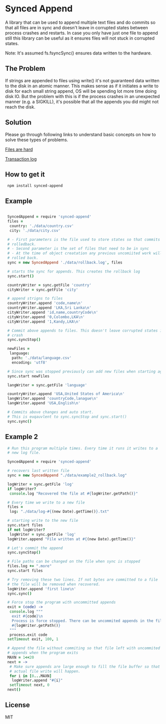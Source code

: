 # Synced Append

A library that can be used to append multiple text files and do commits so that all files are in sync and doesn't leave in corrupted states between process crashes and restarts. In case you only
have just one file to append still this library can be useful as it ensures files will not stuck
in corrupted states.

Note: It's assumed fs.fsyncSync() ensures data written to the hardware.

## The Problem

If strings are appended to files using write() it's not guaranteed data written
to the disk in an atomic manner. This makes sense as if it initiates a write to disk for
each small string append, OS will be spending lot more time doing disk IO. But the problem with
this is if the process crashes in an unexpected manner (e.g. a SIGKILL), it's possible that
all the appends you did might not reach the disk.

## Solution

Please go through following links to understand basic concepts on how to solve
these types of problems.

[Files are hard](http://danluu.com/file-consistency/)

[Transaction log](https://en.wikipedia.org/wiki/Transaction_log)


## How to get it

```
 npm install synced-append
```

## Example

```coffeescript

 SyncedAppend = require 'synced-append'
 files =
  country: './data/country.csv'
  city: './data/city.csv'

 # - First parameters is the file used to store states so that commits can be
 # rolledback.
 # - Second parameter is the set of files that need to be in sync
 # - At the time of object creatation any previous uncomiited work will be
 # rolled back.
 sync = new SyncedAppend './data/rollback.log', files

 # starts the sync for appends. This creates the rollback log
 sync.start()

 countryWriter = sync.getFile 'country'
 cityWriter = sync.getFile 'city'

 # append strigns to files
 countryWriter.append 'code,name\n'
 countryWriter.append 'LKA,Sri Lanka\n'
 cityWriter.append 'id,name,countryCode\n'
 cityWriter.append '0,Colombo,LKA\n'
 cityWriter.append '1,Kandy,LKA\n'

 # Commit above appends to files. This doesn't leave corrupted states in case of
 # crash
 sync.syncStop()

 newFiles =
  language:
   path: './data/language.csv'
   encoding: 'utf8'

 # Since sync was stopped previously can add new files when starting again
 sync.start newFiles

 langWriter = sync.getFile 'language'

 countryWriter.append 'USA,United States of America\n'
 langWriter.append 'countryCode,lanague\n'
 langWriter.append 'USA,English\n'

 # Commits above changes and auto start.
 # This is euqauvlent to sync.syncStop and sync.start()
 sync.sync()

```

## Example 2

```coffeescript
 # Run this program multiple times. Every time it runs it writes to a
 # new log file.

 SyncedAppend = require 'synced-append'

 # recovers last written file
 sync = new SyncedAppend "./data/example2_rollback.log"

 logWriter = sync.getFile 'log'
 if logWriter?
  console.log "Recovered the file at #{logWriter.getPath()}"

 # Every time we write to a new file
 files =
  log: "./data/log-#{(new Date).getTime()}.txt"

 # starting write to the new file
 sync.start files
 if not logWriter?
  logWriter = sync.getFile 'log'
 logWriter.append "File written at #{(new Date).getTime()}"

 # Let's commit the append
 sync.syncStop()

 # File paths can be changed on the file when sync is stopped
 files.log += ".more"
 sync.start files

 # Try removing these two lines. If not bytes are committed to a file
 # the file will be removed when recovered.
 logWriter.append 'first line\n'
 sync.sync()

 # Force stop the program with uncommitted appends
 exit = (code) ->
  console.log """
   exit #{code}\n
   Process is force stopped. There can be uncommited appends in the file
   #{logWriter.getPath()}
  """
  process.exit code
 setTimeout exit, 100, 1

 # Append the file without commiting so that file left with uncommited
 # appends when the program exits
 MAXN = 1<<20
 next = ->
  # Make sure appends are large enough to fill the file buffer so that
  # actual file write will happen.
  for i in [0...MAXN]
   logWriter.append "#{i}"
  setTimeout next, 0
 next()
```

## License

MIT

